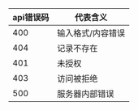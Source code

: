 | api错误码 | 代表含义          |
| --------- | ----------------- |
| 400       | 输入格式/内容错误 |
| 404       | 记录不存在        |
| 401       | 未授权            |
| 403       | 访问被拒绝        |
| 500       | 服务器内部错误    |